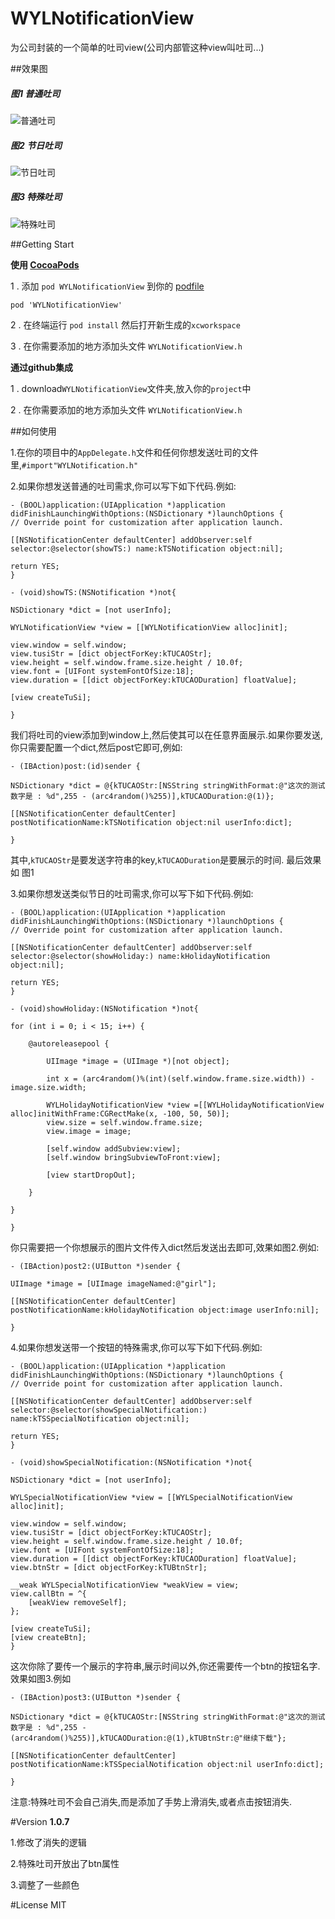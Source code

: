# WYLNotificationView
为公司封装的一个简单的吐司view(公司内部管这种view叫吐司...)

##效果图

##### 图1 普通吐司
![普通吐司](GIF/普通吐司.gif)

##### 图2 节日吐司
![节日吐司](GIF/节日吐司.gif)

##### 图3 特殊吐司
![特殊吐司](GIF/特殊吐司.gif)

##Getting Start

**使用 [CocoaPods](http://cocoapods.org)**


1 . 添加 `pod WYLNotificationView` 到你的 [podfile](http://guides.cocoapods.org/using/the-podfile.html)

```
pod 'WYLNotificationView'
```

2 . 在终端运行 `pod install` 然后打开新生成的`xcworkspace`

3 . 在你需要添加的地方添加头文件 `WYLNotificationView.h`


**通过github集成**

1 . download`WYLNotificationView`文件夹,放入你的`project`中

2 . 在你需要添加的地方添加头文件 `WYLNotificationView.h`


##如何使用

1.在你的项目中的`AppDelegate.h`文件和任何你想发送吐司的文件里,`#import"WYLNotification.h"`

2.如果你想发送普通的吐司需求,你可以写下如下代码.例如:

	- (BOOL)application:(UIApplication *)application didFinishLaunchingWithOptions:(NSDictionary *)launchOptions {
    // Override point for customization after application launch.
    
    [[NSNotificationCenter defaultCenter] addObserver:self selector:@selector(showTS:) name:kTSNotification object:nil];
    
    return YES;
	}

	- (void)showTS:(NSNotification *)not{
    
    NSDictionary *dict = [not userInfo];
    
    WYLNotificationView *view = [[WYLNotificationView alloc]init];
    
    view.window = self.window;
    view.tusiStr = [dict objectForKey:kTUCAOStr];
    view.height = self.window.frame.size.height / 10.0f;
    view.font = [UIFont systemFontOfSize:18];
    view.duration = [[dict objectForKey:kTUCAODuration] floatValue];
    
    [view createTuSi];

	}
	
我们将吐司的view添加到window上,然后使其可以在任意界面展示.如果你要发送,你只需要配置一个dict,然后post它即可,例如:

	- (IBAction)post:(id)sender {

    NSDictionary *dict = @{kTUCAOStr:[NSString stringWithFormat:@"这次的测试数字是 : %d",255 - (arc4random()%255)],kTUCAODuration:@(1)};
    
    [[NSNotificationCenter defaultCenter] postNotificationName:kTSNotification object:nil userInfo:dict];

	}
	
其中,`kTUCAOStr`是要发送字符串的key,`kTUCAODuration`是要展示的时间. 最后效果如 图1

3.如果你想发送类似节日的吐司需求,你可以写下如下代码.例如:

	- (BOOL)application:(UIApplication *)application didFinishLaunchingWithOptions:(NSDictionary *)launchOptions {
    // Override point for customization after application launch.
    
    [[NSNotificationCenter defaultCenter] addObserver:self selector:@selector(showHoliday:) name:kHolidayNotification object:nil];
       
    return YES;
	}
	
	- (void)showHoliday:(NSNotification *)not{
    
    for (int i = 0; i < 15; i++) {
        
        @autoreleasepool {
        
            UIImage *image = (UIImage *)[not object];
            
            int x = (arc4random()%(int)(self.window.frame.size.width)) - image.size.width;
            
            WYLHolidayNotificationView *view =[[WYLHolidayNotificationView alloc]initWithFrame:CGRectMake(x, -100, 50, 50)];
            view.size = self.window.frame.size;
            view.image = image;
            
            [self.window addSubview:view];
            [self.window bringSubviewToFront:view];
            
            [view startDropOut];
        
        }
    
    }
            
	}
	
你只需要把一个你想展示的图片文件传入dict然后发送出去即可,效果如图2.例如:
	
	- (IBAction)post2:(UIButton *)sender {
    
    UIImage *image = [UIImage imageNamed:@"girl"];
    
    [[NSNotificationCenter defaultCenter] postNotificationName:kHolidayNotification object:image userInfo:nil];
    
	}
	
4.如果你想发送带一个按钮的特殊需求,你可以写下如下代码.例如:

	- (BOOL)application:(UIApplication *)application didFinishLaunchingWithOptions:(NSDictionary *)launchOptions {
    // Override point for customization after application launch.
    
    [[NSNotificationCenter defaultCenter] addObserver:self selector:@selector(showSpecialNotification:) name:kTSSpecialNotification object:nil];
    
    return YES;
	}

	- (void)showSpecialNotification:(NSNotification *)not{
    
    NSDictionary *dict = [not userInfo];
    
    WYLSpecialNotificationView *view = [[WYLSpecialNotificationView alloc]init];
    
    view.window = self.window;
    view.tusiStr = [dict objectForKey:kTUCAOStr];
    view.height = self.window.frame.size.height / 10.0f;
    view.font = [UIFont systemFontOfSize:18];
    view.duration = [[dict objectForKey:kTUCAODuration] floatValue];
    view.btnStr = [dict objectForKey:kTUBtnStr];
    
    __weak WYLSpecialNotificationView *weakView = view;
    view.callBtn = ^{
        [weakView removeSelf];
    };
    
    [view createTuSi];
    [view createBtn];
	}
	
这次你除了要传一个展示的字符串,展示时间以外,你还需要传一个btn的按钮名字.效果如图3.例如

	- (IBAction)post3:(UIButton *)sender {

    NSDictionary *dict = @{kTUCAOStr:[NSString stringWithFormat:@"这次的测试数字是 : %d",255 - (arc4random()%255)],kTUCAODuration:@(1),kTUBtnStr:@"继续下载"};
    
    [[NSNotificationCenter defaultCenter] postNotificationName:kTSSpecialNotification object:nil userInfo:dict];
    
	}
	
注意:特殊吐司不会自己消失,而是添加了手势上滑消失,或者点击按钮消失.


#Version
**1.0.7** 

1.修改了消失的逻辑

2.特殊吐司开放出了btn属性

3.调整了一些颜色

#License
MIT